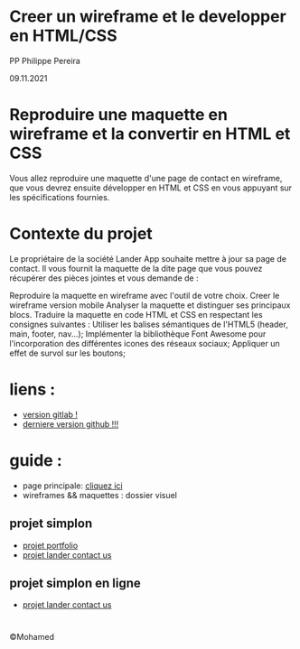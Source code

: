 # Creer un wireframe et le developper en HTML/CSS
PP
Philippe Pereira

09.11.2021

# Reproduire une maquette en wireframe et la convertir en HTML et CSS

Vous allez reproduire une maquette d'une page de contact en wireframe, que vous devrez ensuite développer en HTML et CSS en vous appuyant sur les spécifications fournies.

# Contexte du projet
Le propriétaire de la société Lander App souhaite mettre à jour sa page de contact. Il vous fournit la maquette de la dite page que vous pouvez récupérer des pièces jointes et vous demande de :

Reproduire la maquette en wireframe avec l'outil de votre choix.
Creer le wireframe version mobile
Analyser la maquette et distinguer ses principaux blocs.
Traduire la maquette en code HTML et CSS en respectant les consignes suivantes :
Utiliser les balises sémantiques de l'HTML5 (header, main, footer, nav...);
Implémenter la bibliothèque Font Awesome pour l'incorporation des différentes icones des réseaux sociaux;
Appliquer un effet de survol sur les boutons;


# liens :
- [version gitlab !](https://gitlab.com/nfr.mo.boucherba/projet-lander-contact-us)
- [derniere version github !!!](https://github.com/mohamed25100/projet-lander-contact-us)

# guide :
- page principale: [cliquez ici](http://localhost:5500/index.html)
- wireframes && maquettes : dossier visuel

## projet simplon
- [projet portfolio](https://github.com/mohamed25100/mon-portfolio)
- [projet  lander contact us](https://github.com/mohamed25100/projet-lander-contact-us)

## projet simplon en ligne
- [projet  lander contact us](https://mohamed-boucherba.fr/projet-lander-contact-us)
#
&copy;Mohamed
